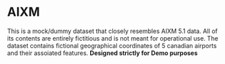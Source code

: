 # AIXM
This is a mock/dummy dataset that closely resembles AIXM 5.1 data. All of its contents are entirely fictitious and is not meant for operational use. 
The dataset contains fictional geographical coordinates of 5 canadian airports and their assoiated features. **Designed strictly for Demo purposes**
